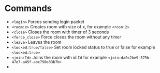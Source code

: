 # Commands
- `<login>` Forces sending login packet
- `<room:x>` Creates room with size of x, for example `<room:2>`
- `<close>` Closes the room with timer of 3 seconds
- `<force_close>` Force closes the room without any timer
- `<leave>` Leaves the room
- `<locked:true/false>` Set room locked status to true or false for example `<locked:true>`
- `<join:Id>` Joins the room with id `Id` for example `<join:da0c2be9-575b-47e7-a45f-abc750e83b7b>`
- 